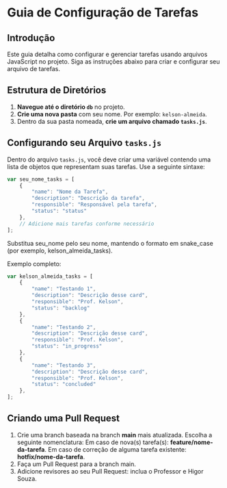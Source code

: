 # Guia de Configuração de Tarefas

## Introdução

Este guia detalha como configurar e gerenciar tarefas usando arquivos JavaScript no projeto. Siga as instruções abaixo para criar e configurar seu arquivo de tarefas.

## Estrutura de Diretórios

1. **Navegue até o diretório `db`** no projeto.
2. **Crie uma nova pasta** com seu nome. Por exemplo: `kelson-almeida`.
3. Dentro da sua pasta nomeada, **crie um arquivo chamado `tasks.js`**.

## Configurando seu Arquivo `tasks.js`

Dentro do arquivo `tasks.js`, você deve criar uma variável contendo uma lista de objetos que representam suas tarefas. Use a seguinte sintaxe:

```javascript
var seu_nome_tasks = [
    {
        "name": "Nome da Tarefa",
        "description": "Descrição da tarefa",
        "responsible": "Responsável pela tarefa",
        "status": "status"
    },
    // Adicione mais tarefas conforme necessário
];
```
Substitua seu_nome pelo seu nome, mantendo o formato em snake_case (por exemplo, kelson_almeida_tasks).

Exemplo completo:

```javascript
var kelson_almeida_tasks = [
    {
        "name": "Testando 1",
        "description": "Descrição desse card",
        "responsible": "Prof. Kelson",
        "status": "backlog"
    },
    {
        "name": "Testando 2",
        "description": "Descrição desse card",
        "responsible": "Prof. Kelson",
        "status": "in_progress"
    },
    {
        "name": "Testando 3",
        "description": "Descrição desse card",
        "responsible": "Prof. Kelson",
        "status": "concluded"
    },
];
```

## Criando uma Pull Request

1. Crie uma branch baseada na branch **main** mais atualizada. Escolha a seguinte nomenclatura: Em caso de nova(s) tarefa(s): **feature/nome-da-tarefa**. Em caso de correção de alguma tarefa existente: **hotfix/nome-da-tarefa**.
2. Faça um Pull Request para a branch main.
3. Adicione revisores ao seu Pull Request: inclua o Professor e Higor Souza.